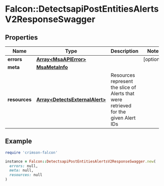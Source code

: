 # Falcon::DetectsapiPostEntitiesAlertsV2ResponseSwagger

## Properties

| Name | Type | Description | Notes |
| ---- | ---- | ----------- | ----- |
| **errors** | [**Array&lt;MsaAPIError&gt;**](MsaAPIError.md) |  | [optional] |
| **meta** | [**MsaMetaInfo**](MsaMetaInfo.md) |  |  |
| **resources** | [**Array&lt;DetectsExternalAlert&gt;**](DetectsExternalAlert.md) | Resources represent the slice of Alerts that were retrieved for the given Alert IDs |  |

## Example

```ruby
require 'crimson-falcon'

instance = Falcon::DetectsapiPostEntitiesAlertsV2ResponseSwagger.new(
  errors: null,
  meta: null,
  resources: null
)
```

